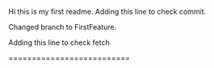 Hi this is my first readme.
Adding this line to check commit.

Changed branch to FirstFeature.

Adding this line to check fetch

==========================
